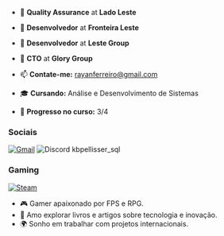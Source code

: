 - 🔧 **Quality Assurance** at **Lado Leste**  
- 🔧 **Desenvolvedor** at **Fronteira Leste**  
- 🔧 **Desenvolvedor** at **Leste Group**  
- 🔧 **CTO** at **Glory Group**  

- 📫 **Contate-me:** [rayanferreiro@gmail.com](mailto:rayanferreiro@gmail.com)  
- 🎓 **Cursando:** Análise e Desenvolvimento de Sistemas  
- 🚀 **Progresso no curso:** 3/4  

### Sociais
[![Gmail](https://img.shields.io/badge/Gmail-D14836?style=for-the-badge&logo=gmail&logoColor=white)](mailto:rayanramos2011@gmail.com)
![Discord](https://img.shields.io/badge/Discord-%235865F2.svg?style=for-the-badge&logo=discord&logoColor=white) kbpellisser_sql

### Gaming
[![Steam](https://img.shields.io/badge/steam-%23000000.svg?style=for-the-badge&logo=steam&logoColor=white)](https://steamcommunity.com/id/KBzinPELLISSER/friends/add/)

- 🎮 Gamer apaixonado por FPS e RPG.  
- 📖 Amo explorar livros e artigos sobre tecnologia e inovação.  
- 🌍 Sonho em trabalhar com projetos internacionais. 
